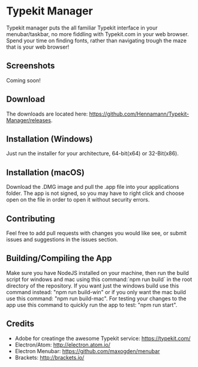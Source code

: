 # Typekit Manager
Typekit manager puts the all familiar Typekit interface in your menubar/taskbar, no more fiddling with Typekit.com in your web browser. Spend your time on finding fonts, rather than navigating trough the maze that is your web browser!

## Screenshots
Coming soon!

## Download
The downloads are located here: https://github.com/Hennamann/Typekit-Manager/releases. 

## Installation (Windows)
Just run the installer for your architecture, 64-bit(x64) or 32-Bit(x86).

## Installation (macOS)
Download the .DMG image and pull the .app file into your applications folder. The app is not signed, so you may have to right click and choose open on the file in order to open it without security errors.

## Contributing
Feel free to add pull requests with changes you would like see, or submit issues and suggestions in the issues section.

## Building/Compiling the App
Make sure you have NodeJS installed on your machine, then run the build script for windows and mac using this command:´npm run build´ in the root directory of the repository. If you want just the windows build use this command instead: "npm run build-win" or if you only want the mac build use this command: "npm run build-mac". For testing your changes to the app use this command to quickly run the app to test: "npm run start".

## Credits
- Adobe for creatinge the awesome Typekit service: https://typekit.com/
- Electron/Atom: http://electron.atom.io/
- Electron Menubar: https://github.com/maxogden/menubar
- Brackets: http://brackets.io/
